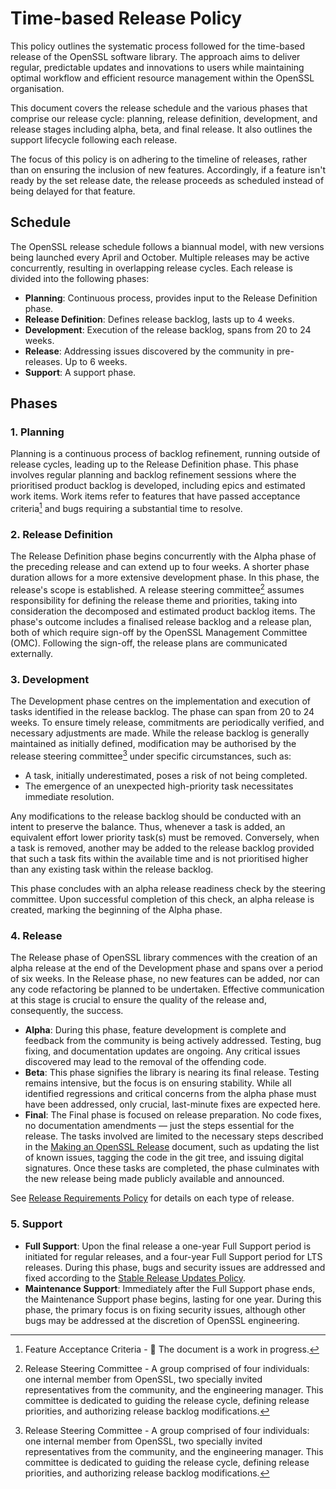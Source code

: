 # Time-based Release Policy
This policy outlines the systematic process followed for the time-based release
of the OpenSSL software library. The approach aims to deliver regular,
predictable updates and innovations to users while maintaining optimal workflow
and efficient resource management within the OpenSSL organisation.

This document covers the release schedule and the various phases that comprise
our release cycle: planning, release definition, development, and release stages
including alpha, beta, and final release. It also outlines the support lifecycle
following each release.

The focus of this policy is on adhering to the timeline of releases, rather than
on ensuring the inclusion of new features. Accordingly, if a feature isn't ready
by the set release date, the release proceeds as scheduled instead of being
delayed for that feature.

## Schedule
The OpenSSL release schedule follows a biannual model, with new versions being
launched every April and October. Multiple releases may be active concurrently,
resulting in overlapping release cycles. Each release is divided into the
following phases:
* **Planning**:
Continuous process, provides input to the Release Definition phase.
* **Release Definition**:
Defines release backlog, lasts up to 4 weeks.
* **Development**:
Execution of the release backlog, spans from 20 to 24 weeks.
* **Release**:
Addressing issues discovered by the community in pre-releases. Up to 6 weeks.
* **Support**:
A support phase.

## Phases
### 1. Planning
Planning is a continuous process of backlog refinement, running outside of
release cycles, leading up to the Release Definition phase. This phase involves
regular planning and backlog refinement sessions where the prioritised product
backlog is developed, including epics and estimated work items. Work items refer
to features that have passed acceptance criteria[^1] and bugs requiring a
substantial time to resolve.

### 2. Release Definition
The Release Definition phase begins concurrently with the Alpha phase of the
preceding release and can extend up to four weeks. A shorter phase duration
allows for a more extensive development phase. In this phase, the release's
scope is established. A release steering committee[^2] assumes responsibility for
defining the release theme and priorities, taking into consideration the
decomposed and estimated product backlog items. The phase's outcome includes a
finalised release backlog and a release plan, both of which require sign-off by
the OpenSSL Management Committee (OMC). Following the sign-off, the release
plans are communicated externally.

### 3. Development
The Development phase centres on the implementation and execution of tasks
identified in the release backlog. The phase can span from 20 to 24 weeks. To
ensure timely release, commitments are periodically verified, and necessary
adjustments are made. While the release backlog is generally maintained as
initially defined, modification may be authorised by the release steering
committee[^2] under specific circumstances, such as:
* A task, initially underestimated, poses a risk of not being completed.
* The emergence of an unexpected high-priority task necessitates immediate
  resolution.

Any modifications to the release backlog should be conducted with an intent to
preserve the balance. Thus, whenever a task is added, an equivalent effort lower
priority task(s) must be removed. Conversely, when a task is removed, another
may be added to the release backlog provided that such a task fits within the
available time and is not prioritised higher than any existing task within the
release backlog.

This phase concludes with an alpha release readiness check by the steering
committee. Upon successful completion of this check, an alpha release is
created, marking the beginning of the Alpha phase.

### 4. Release
The Release phase of OpenSSL library commences with the creation of an alpha
release at the end of the Development phase and spans over a period of six
weeks. In the Release phase, no new features can be added, nor can any code
refactoring be planned to be undertaken. Effective communication at this stage
is crucial to ensure the quality of the release and, consequently, the success.

  * **Alpha**:
  During this phase, feature development is complete and feedback from the
  community is being actively addressed. Testing, bug fixing, and documentation
  updates are ongoing. Any critical issues discovered may lead to the removal of
  the offending code.
  * **Beta**:
  This phase signifies the library is nearing its final release. Testing remains
  intensive, but the focus is on ensuring stability. While all identified
  regressions and critical concerns from the alpha phase must have been
  addressed, only crucial, last-minute fixes are expected here.
  * **Final**:
  The Final phase is focused on release preparation. No code fixes, no
  documentation amendments — just the steps essential for the release. The tasks
  involved are limited to the necessary steps described in the [Making an
  OpenSSL Release] document, such as updating the list of known issues, tagging
  the code in the git tree, and issuing digital signatures. Once these tasks are
  completed, the phase culminates with the new release being made publicly
  available and announced.

See [Release Requirements Policy] for details on each type of release.

### 5. Support
  * **Full Support**:
  Upon the final release a one-year Full Support period is initiated for regular
  releases, and a four-year Full Support period for LTS releases. During this
  phase, bugs and security issues are addressed and fixed according to the
  [Stable Release Updates Policy].
  * **Maintenance Support**:
  Immediately after the Full Support phase ends, the Maintenance Support phase
  begins, lasting for one year. During this phase, the primary focus is on
  fixing security issues, although other bugs may be addressed at the discretion
  of OpenSSL engineering.

[Stable Release Updates Policy]: https://www.openssl.org/policies/technical/stable-release-updates.html
[Release Requirements Policy]: https://www.openssl.org/policies/technical/release-requirements.html
[Making an OpenSSL Release]: https://github.com/openssl/tools/blob/master/HOWTO-make-a-release.md

[^1]: Feature Acceptance Criteria - 🚧 The document is a work in progress.
[^2]: Release Steering Committee - A group comprised of four individuals: one
    internal member from OpenSSL, two specially invited representatives from the
    community, and the engineering manager. This committee is dedicated to
    guiding the release cycle, defining release priorities, and authorizing
    release backlog modifications.